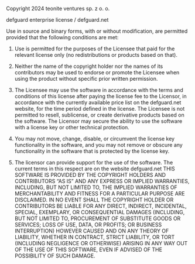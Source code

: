 Copyright 2024 teonite ventures sp. z o. o.

defguard enterprise license / defguard.net

Use in source and binary forms, with or without modification, are permitted provided that the following conditions are met:

1. Use is permitted for the purposes of the Licensee that paid for the relevant license only (no redistributions or products based on that).

2. Neither the name of the copyright holder nor the names of its contributors may be used to endorse or promote the Licensee when using the product without specific prior written permission.

3. The Licensee may use the software in accordance with the terms and conditions of this license after paying the license fee to the Licensor, in accordance with the currently available price list on the defguard.net website, for the time period defined in the license. The Licensee is not permitted to resell, sublicense, or create derivative products based on the software. The Licensor may secure the ability to use the software with a license key or other technical protection.

5. You may not move, change, disable, or circumvent the license key functionality in the software, and you may not remove or obscure any functionality in the software that is protected by the license key.

6. The licensor can provide support for the use of the software. The current terms in this respect are on the website defguard.net
THIS SOFTWARE IS PROVIDED BY THE COPYRIGHT HOLDERS AND CONTRIBUTORS “AS IS” AND ANY EXPRESS OR IMPLIED WARRANTIES, INCLUDING, BUT NOT LIMITED TO, THE IMPLIED WARRANTIES OF MERCHANTABILITY AND FITNESS FOR A PARTICULAR PURPOSE ARE DISCLAIMED. IN NO EVENT SHALL THE COPYRIGHT HOLDER OR CONTRIBUTORS BE LIABLE FOR ANY DIRECT, INDIRECT, INCIDENTAL, SPECIAL, EXEMPLARY, OR CONSEQUENTIAL DAMAGES (INCLUDING, BUT NOT LIMITED TO, PROCUREMENT OF SUBSTITUTE GOODS OR SERVICES; LOSS OF USE, DATA, OR PROFITS; OR BUSINESS INTERRUPTION) HOWEVER CAUSED AND ON ANY THEORY OF LIABILITY, WHETHER IN CONTRACT, STRICT LIABILITY, OR TORT (INCLUDING NEGLIGENCE OR OTHERWISE) ARISING IN ANY WAY OUT OF THE USE OF THIS SOFTWARE, EVEN IF ADVISED OF THE POSSIBILITY OF SUCH DAMAGE.
